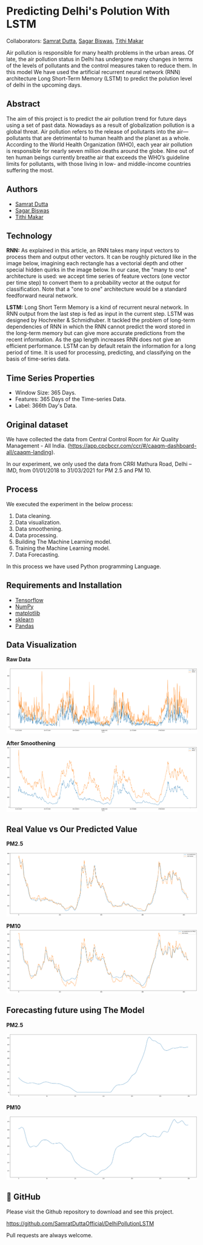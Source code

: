 
# Predicting Delhi's Polution With LSTM

Collaborators: 
[Samrat Dutta](https://github.com/SamratDuttaOfficial),
[Sagar Biswas](https://github.com/mr-sagar-biswas), 
[Tithi Makar](https://github.com/Tithimakar)

Air pollution is responsible for many health problems in the urban areas.
Of late, the air
pollution status in Delhi has undergone many changes in terms of the levels of pollutants and the control measures taken to reduce them.
In this model We have used the artificial recurrent neural network (RNN) architecture Long Short-Term Memory (LSTM) to predict the polution level of delhi in the upcoming days.

## Abstract

The aim of this project is to predict the air pollution trend for future days using a set of past data. Nowadays as a result of globalization pollution is a global threat. 
Air pollution refers to the release of pollutants into the air—pollutants that are detrimental to human health and the planet as a whole.
According to the World Health Organization (WHO), each year air pollution is responsible for nearly seven million deaths around the globe.
Nine out of ten human beings currently breathe air that exceeds the WHO’s guideline limits for pollutants, with those living in low- and middle-income countries suffering the most.

## Authors

- [Samrat Dutta](https://github.com/SamratDuttaOfficial)
- [Sagar Biswas](https://github.com/mr-sagar-biswas)
- [Tithi Makar](https://github.com/Tithimakar)

## Technology

**RNN:** As explained in this article, an RNN takes many input vectors to process them and output other vectors.
It can be roughly pictured like in the image below, imagining each rectangle has a vectorial depth and other special hidden quirks in the image below.
In our case, the "many to one" architecture is used: we accept time series of feature vectors (one vector per time step) to convert them to a probability vector at the output for classification.
Note that a "one to one" architecture would be a standard feedforward neural network.

**LSTM:** Long Short Term Memory is a kind of recurrent neural network.
In RNN output from the last step is fed as input in the current step. 
LSTM was designed by Hochreiter & Schmidhuber. It tackled the problem of long-term dependencies of RNN in which the RNN cannot predict the word stored in the long-term memory but can give more accurate predictions from the recent information. 
As the gap length increases RNN does not give an efficient performance.
LSTM can by default retain the information for a long period of time. 
It is used for processing, predicting, and classifying on the basis of time-series data.


## Time Series Properties
- Window Size: 365 Days.
- Features: 365 Days of the Time-series Data.
- Label: 366th Day's Data.

## Original dataset
We have collected the data from Central Control Room for Air Quality Management - All India.
(https://app.cpcbccr.com/ccr/#/caaqm-dashboard-all/caaqm-landing).

In our experiment, we only used the data from CRRI Mathura Road, Delhi – IMD, from 01/01/2018 to 31/03/2021 for PM 2.5 and PM 10. 

## Process
We executed the experiment in the below process:
1. Data cleaning.
2. Data visualization.
3. Data smoothening.
4. Data processing.
5. Building The Machine Learning model.
6. Training the Machine Learning model.
7. Data Forecasting.

In this process we have used Python programming Language.


## Requirements and Installation
- [Tensorflow](https://www.tensorflow.org/install/)
- [NumPy](https://numpy.org/doc/stable/user/install.html)
- [matplotlib](https://matplotlib.org/)
- [sklearn](https://scikit-learn.org/stable/)
- [Pandas](https://pandas.pydata.org/)

## Data Visualization

**Raw Data**

![App Screenshot](https://raw.githubusercontent.com/SamratDuttaOfficial/DelhiPollutionLSTM/master/figures/raw_data.png)

**After Smoothening**
![App Screenshot](https://raw.githubusercontent.com/SamratDuttaOfficial/DelhiPollutionLSTM/master/figures/after_smoothening.png)

## Real Value vs  Our Predicted Value

**PM2.5**

![App Screenshot](https://raw.githubusercontent.com/SamratDuttaOfficial/DelhiPollutionLSTM/master/figures/real_vs_pred_pm_2.5.png)

**PM10**
![App Screenshot](https://raw.githubusercontent.com/SamratDuttaOfficial/DelhiPollutionLSTM/master/figures/real_vs_pred_pm_10.png)

## Forecasting future using The Model

**PM2.5**

![App Screenshot](https://raw.githubusercontent.com/SamratDuttaOfficial/DelhiPollutionLSTM/master/figures/future_forecast_pm_2.5.png)

**PM10**

![App Screenshot](https://raw.githubusercontent.com/SamratDuttaOfficial/DelhiPollutionLSTM/master/figures/future_forecast_pm_10.png)

## 🚀 GitHub
Please visit the Github repository to download and see this project.

https://github.com/SamratDuttaOfficial/DelhiPollutionLSTM

Pull requests are always welcome.



